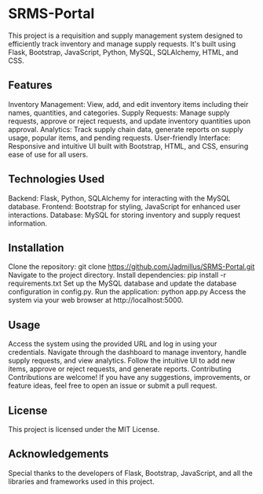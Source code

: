# SRMS-Portal
This project is a requisition and supply management system designed to efficiently track inventory and manage supply requests. It's built using Flask, Bootstrap, JavaScript, Python, MySQL, SQLAlchemy, HTML, and CSS.

## Features
Inventory Management: View, add, and edit inventory items including their names, quantities, and categories.
Supply Requests: Manage supply requests, approve or reject requests, and update inventory quantities upon approval.
Analytics: Track supply chain data, generate reports on supply usage, popular items, and pending requests.
User-friendly Interface: Responsive and intuitive UI built with Bootstrap, HTML, and CSS, ensuring ease of use for all users.

## Technologies Used
Backend: Flask, Python, SQLAlchemy for interacting with the MySQL database.
Frontend: Bootstrap for styling, JavaScript for enhanced user interactions.
Database: MySQL for storing inventory and supply request information.

## Installation
Clone the repository: git clone https://github.com/Jadmillus/SRMS-Portal.git
Navigate to the project directory.
Install dependencies: pip install -r requirements.txt
Set up the MySQL database and update the database configuration in config.py.
Run the application: python app.py
Access the system via your web browser at http://localhost:5000.

## Usage
Access the system using the provided URL and log in using your credentials.
Navigate through the dashboard to manage inventory, handle supply requests, and view analytics.
Follow the intuitive UI to add new items, approve or reject requests, and generate reports.
Contributing
Contributions are welcome! If you have any suggestions, improvements, or feature ideas, feel free to open an issue or submit a pull request.

## License
This project is licensed under the MIT License.

## Acknowledgements
Special thanks to the developers of Flask, Bootstrap, JavaScript, and all the libraries and frameworks used in this project.

